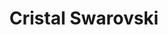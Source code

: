 ---
title: "Cristal Swarovski"
draft: false
description : "Cristal Swarovski"
menu:
  main:
    identifier: 'Cristal Swarovski'
    parent: 'aros'
    weight: 60
---